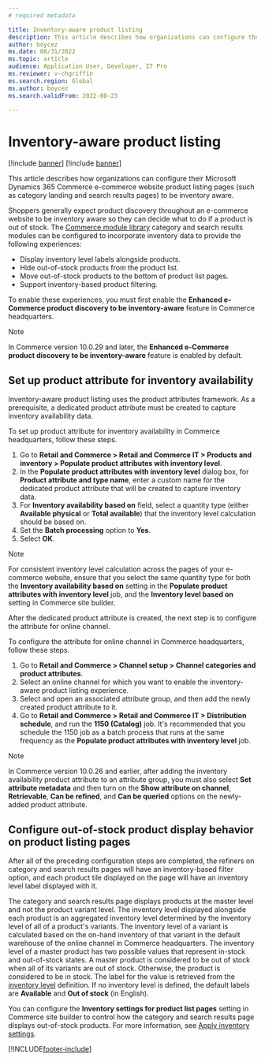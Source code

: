 ```yaml
---
# required metadata

title: Inventory-aware product listing
description: This article describes how organizations can configure their Microsoft Dynamics 365 Commerce e-commerce website product listing pages to be inventory aware.
author: boycez
ms.date: 08/31/2022
ms.topic: article
audience: Application User, Developer, IT Pro
ms.reviewer: v-chgriffin
ms.search.region: Global
ms.author: boycez
ms.search.validFrom: 2022-08-23

---
```


# Inventory-aware product listing

[!include [banner](../includes/banner.md)]
[!include [banner](../includes/preview-banner.md)]

This article describes how organizations can configure their Microsoft Dynamics 365 Commerce e-commerce website product listing pages (such as category landing and search results pages) to be inventory aware.

Shoppers generally expect product discovery throughout an e-commerce website to be inventory aware so they can decide what to do if a product is out of stock. The [Commerce module library](starter-kit-overview.md) category and search results modules can be configured to incorporate inventory data to provide the following experiences:

- Display inventory level labels alongside products.
- Hide out-of-stock products from the product list.
- Move out-of-stock products to the bottom of product list pages.
- Support inventory-based product filtering.

To enable these experiences, you must first enable the **Enhanced e-Commerce product discovery to be inventory-aware** feature in Commerce headquarters.

> [!NOTE]
> In Commerce version 10.0.29 and later, the **Enhanced e-Commerce product discovery to be inventory-aware** feature is enabled by default.

## Set up product attribute for inventory availability

Inventory-aware product listing uses the product attributes framework. As a prerequisite, a dedicated product attribute must be created to capture inventory availability data. 

To set up product attribute for inventory availability in Commerce headquarters, follow these steps.

1. Go to **Retail and Commerce \> Retail and Commerce IT \> Products and inventory \> Populate product attributes with inventory level**.
1. In the **Populate product attributes with inventory level** dialog box, for **Product attribute and type name**, enter a custom name for the dedicated product attribute that will be created to capture inventory data.
1. For **Inventory availability based on** field, select a quantity type (either **Available physical** or **Total available**) that the inventory level calculation should be based on.
1. Set the **Batch processing** option to **Yes**.
1. Select **OK**.

> [!NOTE]
> For consistent inventory level calculation across the pages of your e-commerce website, ensure that you select the same quantity type for both the **Inventory availability based on** setting in the **Populate product attributes with inventory level** job, and the **Inventory level based on** setting in Commerce site builder.

After the dedicated product attribute is created, the next step is to configure the attribute for online channel. 

To configure the attribute for online channel in Commerce headquarters, follow these steps.

1. Go to **Retail and Commerce \> Channel setup \> Channel categories and product attributes**.
1. Select an online channel for which you want to enable the inventory-aware product listing experience.
1. Select and open an associated attribute group, and then add the newly created product attribute to it.
1. Go to **Retail and Commerce \> Retail and Commerce IT \> Distribution schedule**, and run the **1150 (Catalog)** job. It's recommended that you schedule the 1150 job as a batch process that runs at the same frequency as the **Populate product attributes with inventory level** job.

> [!NOTE]
> In Commerce version 10.0.26 and earlier, after adding the inventory availability product attribute to an attribute group, you must also select **Set attribute metadata** and then turn on the **Show attribute on channel**, **Retrievable**, **Can be refined**, and **Can be queried** options on the newly-added product attribute.

## Configure out-of-stock product display behavior on product listing pages

After all of the preceding configuration steps are completed, the refiners on category and search results pages will have an inventory-based filter option, and each product tile displayed on the page will have an inventory level label displayed with it. 

The category and search results page displays products at the master level and not the product variant level. The inventory level displayed alongside each product is an aggregated inventory level determined by the inventory level of all of a product's variants. The inventory level of a variant is calculated based on the on-hand inventory of that variant in the default warehouse of the online channel in Commerce headquarters. The inventory level of a master product has two possible values that represent in-stock and out-of-stock states. A master product is considered to be out of stock when all of its variants are out of stock. Otherwise, the product is considered to be in stock. The label for the value is retrieved from the [inventory level](inventory-buffers-levels.md) definition. If no inventory level is defined, the default labels are **Available** and **Out of stock** (in English).

You can configure the **Inventory settings for product list pages** setting in Commerce site builder to control how the category and search results page displays out-of-stock products. For more information, see [Apply inventory settings](inventory-settings.md).

[!INCLUDE[footer-include](../includes/footer-banner.md)]
